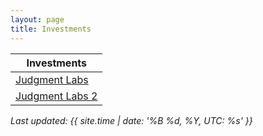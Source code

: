 ```yaml
---
layout: page
title: Investments
---
```


| Investments |
|-----------------|
| [Judgment Labs](https://judgmentlabs.ai/)   |
| [Judgment Labs 2](https://judgmentlabs.ai/)   |

*Last updated: {{ site.time | date: '%B %d, %Y, UTC: %s' }}*
